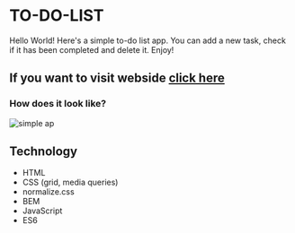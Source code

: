 # TO-DO-LIST
Hello World! Here's a simple to-do list app. You can add a new task, check if it has been completed and delete it. Enjoy!
## If you want to visit webside [click here](https://joannaszlaska.github.io/to-do-list/)
### How does it look like? 
![simple ap](https://github.com/joannaszlaska/to-do-list/blob/main/Bez%C2%A0tytu%C5%82u.png?raw=true)
## Technology
- HTML
- CSS (grid, media queries)
- normalize.css
- BEM
- JavaScript
- ES6
